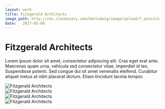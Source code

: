 ```yaml
---
layout: work
title: Fitzgerald Architects
image_path: http://res.cloudinary.com/benludwig/image/upload/f_auto/v1499827009/fitzgerald-2_noujuz.jpg
date:   2017-05-06
---
```

<div class="grid-container">
<div class="grid">
<div class="grid-sizer"></div>
<div class="grid-item">
  <div class="copy-block">
    <h1>Fitzgerald Architects</h1>
    <p>Lorem ipsum dolor sit amet, consectetur adipiscing elit. Cras eget erat ante. Maecenas quam urna, vehicula sed consectetur vitae, imperdiet id leo. Suspendisse potenti. Sed congue dui sit amet venenatis eleifend. Curabitur aliquet metus at nibh placerat dictum. Etiam tincidunt lacinia tempor.</p>
  </div>
</div>
<div class="grid-item">
<img src="http://res.cloudinary.com/benludwig/image/upload/f_auto/v1499826940/fitzgerald-1_zpa0xr.jpg" alt="Fitzgerald Architects">
</div>
<div class="grid-item">
<img src="http://res.cloudinary.com/benludwig/image/upload/f_auto/v1499827009/fitzgerald-2_noujuz.jpg" alt="Fitzgerald Architects">
</div>
<div class="grid-item">
<img src="http://res.cloudinary.com/benludwig/image/upload/f_auto/v1499826945/fitzgerald-4_lt4sp0.jpg" alt="Fitzgerald Architects">
</div>
<div class="grid-item">
<img src="http://res.cloudinary.com/benludwig/image/upload/f_auto/v1499827020/fitzgerald-3_x3pe8q.jpg" alt="Fitzgerald Architects">
</div>
</div>
</div>
